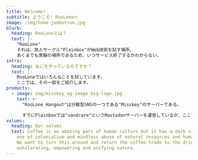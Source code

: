 ```yaml
---
title: Welcome!
subtitle: ようこそ! RooLoneへ
image: /img/home-jumbotron.jpg
blurb:
  heading: RooLoneとは？
  text: |-
    "RooLone"
    それは、旅人サークル"Plainbox"がWeb技術を試す場所。
    あくまでも実験の場所であるため、いつサービス終了するかわからない。
intro:
  heading: なにをやっているのですか？
  text: |-
    RooLoneではいろんなことを試しています。
    ここでは、その一部をご紹介します。
products:
  - image: img/misskey_og-image_big-logo.jpg
    text: >-
      "RooLone Hangout"は分散型SNSの一つである"Misskey"のサーバーである。

      すでにPlainboxでは"vandrare"というMastodonサーバーを運営しているが、ここでは絵文字リアクションなどの充実した機能を搭載した"Misskey"を試験導入し、楽しさを管理・運営がきちんとできるか試している。
values:
  heading: Our values
  text: Coffee is an amazing part of human culture but it has a dark side too –
    one of colonialism and mindless abuse of natural resources and human lives.
    We want to turn this around and return the coffee trade to the drink’s
    exhilarating, empowering and unifying nature.
---
```

